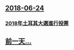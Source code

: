 ## [2018-06-24](/zh/news/2018/06/24/index.md)

### [2018年土耳其大選進行投票 ](/zh/news/2018/06/24/2018年土耳其大選進行投票.md)
## [前一天...](/zh/news/2018/06/23/index.md)

